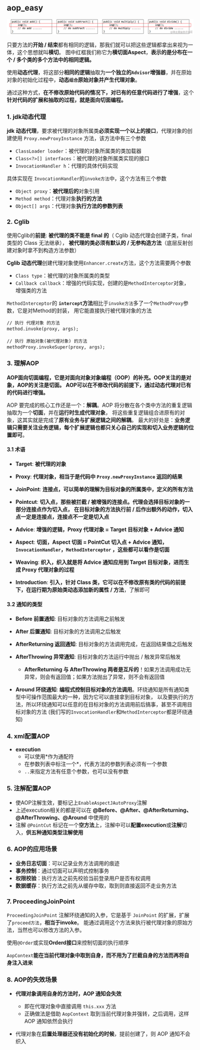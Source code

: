 ## aop_easy

![img.png](../../images/aop_easy/img.png)

只要方法的**开始 / 结束**都有相同的逻辑，那我们就可以把这些逻辑都拿出来视为一体，这个思想就叫**横切**。
图中红框我们称它为**横切面Aspect**，**表示的是分布在一个 / 多个类的多个方法中的相同逻辑。**

使用**动态代理**，将这部分**相同的逻辑**抽取为**一个独立的`Advisor`增强器**，并在原始对象的初始化过程中，**动态`组合`原始对象并产生代理对象**。

通过这种方式，**在不修改原始代码的情况下，对已有的任意代码进行了增强**，这个**针对代码的扩展和抽取的过程，就是面向切面编程。**

### 1. jdk动态代理

**jdk 动态代理**，要求被代理的对象所属类**必须实现一个以上的接口**，代理对象的创建使用 `Proxy.newProxyInstance` 方法，该方法中有三个参数

- `ClassLoader loader`：被代理的对象所属类的类加载器
- `Class<?>[] interfaces`：被代理的对象所属类实现的接口
- `InvocationHandler h`：代理的具体代码实现

具体实现在 `InvocationHandler`的`invoke方法`中，这个方法有三个参数

- `Object proxy`：**被代理后的**对象引用
- `Method method`：代理对象**执行的方法**
- `Object[] args`：代理对象**执行方法的参数列表**

### 2. Cglib

使用Cglib的**前提**: **被代理的类不能是 final 的**（ Cglib 动态代理会创建子类，final 类型的 Class 无法继承），
**被代理的类必须有默认的 / 无参构造方法**（底层反射创建对象时拿不到构造方法参数）

**Cglib 动态代理**创建代理对象使用`Enhancer.create`方法，这个方法需要两个参数

- `Class type`：被代理的对象所属类的类型
- `Callback callback`：增强的代码实现，创建的是`MethodInterceptor`对象，增强类的方法

`MethodInterceptor`的 **`intercept`方法**相比于`invoke方法`多了一个`MethodProxy`参数，它是对Method的封装，
用它能直接执行被代理对象的方法

```
// 执行 代理对象 的方法
method.invoke(proxy, args);

// 执行 原始对象(被代理对象) 的方法
methodProxy.invokeSuper(proxy, args);
```

### 3. 理解AOP

**AOP面向切面编程，它是对面向对象对象编程（OOP）的补充。OOP关注的是对象，AOP的关注是切面。
AOP可以在不修改代码的前提下，通过动态代理对已有的代码进行增强。**

AOP 要完成的核心工作还是一个：**解耦**。AOP 将分散在各个类中方法的重复逻辑抽取为一个**切面**，并在**运行时生成代理对象**，
将这些重复逻辑组合进原有的对象，这其实就是完成了**原有业务与扩展逻辑之间的解耦**。
最大的好处是：**业务逻辑只需要关注业务逻辑，每个扩展逻辑也都只关心自己的实现和切入业务逻辑的位置即可**。

#### 3.1 术语

- **Target**: **被代理的对象**
- **Proxy**: **代理对象，相当于是代码中 `Proxy.newProxyInstance` 返回的结果**
- **JoinPoint**: **连接点，可以简单的理解为目标对象的所属类中，定义的所有方法**
- **Pointcut**: **切入点，那些被拦截 / 被增强的连接点。代理会选择目标对象的一部分连接点作为切入点，
  在目标对象的方法执行前 / 后作出额外的动作，切入点一定是连接点，连接点不一定是切入点**
  
- **Advice**: **增强的逻辑，Proxy 代理对象 = Target 目标对象 + Advice 通知**
- **Aspect**: **切面，Aspect 切面 = PointCut 切入点 + Advice 通知，`InvocationHandler`，`MethodInterceptor` ，这些都可以看作是切面**
- **Weaving**: **织入，织入就是将 Advice 通知应用到 Target 目标对象，进而生成 Proxy 代理对象的过程**
- **Introduction**: **引入，针对 Class 类，它可以在不修改原有类的代码的前提下，在运行期为原始类动态添加新的属性 / 方法**，了解即可

#### 3.2 通知的类型

- **Before 前置通知**: 目标对象的方法调用之前触发
- **After 后置通知**: 目标对象的方法调用之后触发
- **AfterReturning 返回通知**: 目标对象的方法调用完成，在返回结果值之后触发
- **AfterThrowing 异常通知**: 目标对象的方法运行中抛出 / 触发异常后触发 
   - **AfterReturning 与 AfterThrowing 两者是互斥的**！如果方法调用成功无异常，则会有返回值；如果方法抛出了异常，则不会有返回值
    
- **Around 环绕通知**: **编程式控制目标对象的方法调用**。环绕通知是所有通知类型中可操作范围最大的一种，因为它可以直接拿到目标对象，
  以及要执行的方法，所以环绕通知可以任意的在目标对象的方法调用前后搞事，甚至不调用目标对象的方法
  (我们写的`InvocationHandler`和`MethodInterceptor`都是环绕通知)
  
### 4. xml配置AOP

- **execution**
   - 可以使用*作为通配符
   - 在参数列表中标注一个*，代表方法的参数列表必须有一个参数
   - `..`来指定方法有任意个参数，也可以没有参数

### 5. 注解配置AOP

- 使AOP注解生效，要标记上`EnableAspectJAutoProxy`注解
- 上述execution相关的都是可以在 **@Before、@After、@AfterReturning、@AfterThrowing、@Around** 中使用的
- 注解 `@PointCut` 标记在一个**空方法**上，注解中可以**配置execution**或**注解**切入，**供五种通知类型注解使用**

### 6. AOP的应用场景

- **业务日志切面**：可以记录业务方法调用的痕迹
- **事务控制**：通过切面可以声明式控制事务
- **权限校验**：执行方法之前先校验当前登录用户是否有权调用
- **数据缓存**：执行方法之前先从缓存中取，取到则直接返回不走业务方法

### 7. ProceedingJoinPoint

`ProceedingJoinPoint` 注解环绕通知的入参，它是基于 `JoinPoint` 的扩展，扩展了`proceed方法`，**相当于invoke**。
能通过调用这个方法来执行被代理对象的原始方法，当然也可以修改方法的入参。

使用`@Order`或实现**Orderd接口**来控制切面的执行顺序

`AopContext`**能在当前代理对象中取到自身，而不用为了拦截自身的方法而再将自身注入进来**

### 8. AOP的失效场景

- **代理对象调用自身的方法时，AOP 通知会失效**
  - 即在代理对象中直接调用 `this.xxx` 方法
  - 正确做法是借助 `AopContext` 取到当前代理对象并强转，之后调用，这样 AOP 通知依然会执行

- 代理对象在**后置处理器还没有初始化的时候**，提前创建了，则 AOP 通知不会织入

